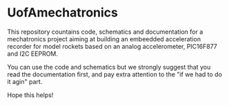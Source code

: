 # UofAmechatronics
This repository countains code, schematics and documentation for a mechatronics project aiming at building an
embeedded acceleration recorder for model rockets based on an analog accelerometer, PIC16F877 and I2C EEPROM.

You can use the code and schematics but we strongly suggest that you read the documentation first, and pay
extra attention to the "if we had to do it agin" part.

Hope this helps!
